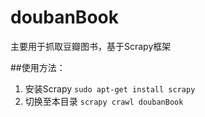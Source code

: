 # doubanBook
主要用于抓取豆瓣图书，基于Scrapy框架


##使用方法：
1. 安装Scrapy 
`sudo apt-get install scrapy`
2. 切换至本目录
`scrapy crawl doubanBook`
